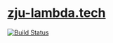 # [zju-lambda.tech](https://zju-lambda.tech)

[![Build Status](https://travis-ci.org/zju-lambda/zju-lambda-web.svg?branch=master)](https://travis-ci.org/zju-lambda/zju-lambda-web)
